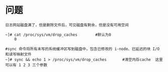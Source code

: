 
# 问题

	日志网站磁盘满了，但是删除文件后，可见磁盘有剩余，但是没有可用空间

	~]# cat /proc/sys/vm/drop_caches 		#默认为0
		0

	#sync 命令将所有未写的系统缓冲区写到磁盘中，包含已修改的 i-node、已延迟的块 I/O 和读写映射文件
	~]# sync && echo 1 > /proc/sys/vm/drop_caches		#清空内存cache  这里可以有 1 2 3 三个参数

	